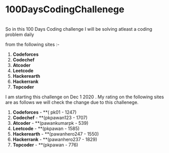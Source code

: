 # 100DaysCodingChallenege
<br/>
So in this 100 Days Coding challenge I will be solving atleast a coding problem daily
<br/>

 from the following sites :- 
1. **Codeforces**
2. **Codechef**
3. **Atcoder**
4. **Leetcode**
5. **Hackerearth**
6. **Hackerrank**
7. **Topcoder**

I am starting this challenge on Dec 1 2020 . 
My rating on the following sites are as follows we will check the change due to this challenege.
1. **Codeforces** - **( pk01 - 1247)
2. **Codechef** - **(pkpawan123 - 1707)
3. **Atcoder** - **(pawankumarpk - 539)
4. **Leetcode** - **(pkpawan - 1585)
5. **Hackerearth** - **(pawanhero247 - 1550)
6. **Hackerrank** - **(pawanhero237 - 1829)
7. **Topcoder**  - **(pkpawan - 776)
